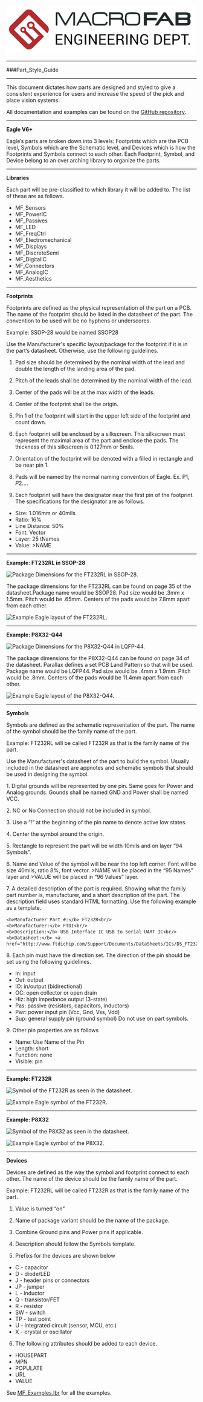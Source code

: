 ![MF_ED_Logo](MacroFab_ED_600px.png)
***
###Part_Style_Guide
***

This document dictates how parts are designed and styled to give a consistent experience for users and increase the speed of the pick and place vision systems.

All documentation and examples can be found on the [GitHub repository](https://github.com/MacroFab/Part_Style_Guide).
***
**Eagle V6+**

Eagle’s parts are broken down into 3 levels: Footprints which are the PCB level, Symbols which are the Schematic level, and Devices which is how the Footprints and Symbols connect to each other. Each Footprint, Symbol, and Device belong to an over arching library to organize the parts. 
***
**Libraries**

Each part will be pre-classified to which library it will be added to. The list of these are as follows.

- MF_Sensors
- MF_PowerIC
- MF_Passives
- MF_LED
- MF_FreqCtrl
- MF_Electromechanical
- MF_Displays
- MF_DiscreteSemi
- MF_DigitalIC
- MF_Connectors
- MF_AnalogIC
- MF_Aesthetics

***
**Footprints**

Footprints are defined as the physical representation of the part on a PCB. The name of the footprint should be listed in the datasheet of the part. The convention to be used will be no hyphens or underscores. 

Example: SSOP-28 would be named SSOP28

Use the Manufacturer's specific layout/package for the footprint if it is in the part’s datasheet. Otherwise, use the following guidelines. 

1. Pad size should be determined by the nominal width of the lead and double the length of the landing area of the pad.

2. Pitch of the leads shall be determined by the nominal width of the lead. 

3. Center of the pads will be at the max width of the leads.

4. Center of the footprint shall be the origin. 

5. Pin 1 of the footprint will start in the upper left side of the footprint and count down.

6. Each footprint will be enclosed by a silkscreen. This silkscreen must represent the maximal area of the part and enclose the pads. The thickness of this silkscreen is 0.127mm or 5mils.

7. Orientation of the footprint will be denoted with a filled in rectangle and be near pin 1. 

8. Pads will be named by the normal naming convention of Eagle. Ex. P$1, P$2….

9. Each footprint will have the designator near the first pin of the footprint. The specifications for the designator are as follows.

  - Size: 1.016mm or 40mils
  - Ratio: 16%
  - Line Distance: 50%
  - Font: Vector
  - Layer: 25 tNames
  - Value: >NAME

***
**Example: FT232RL in SSOP-28**
 
![Package Dimensions for the FT232RL in SSOP-28.](https://raw.githubusercontent.com/MacroFab/Part_Style_Guide/master/FT232RL_Footprint.png)

The package dimensions for the FT232RL can be found on page 35 of the datasheet.Package name would be SSOP28. Pad size would be .3mm x 1.5mm. Pitch would be .65mm. Centers of the pads would be 7.8mm apart from each other.

![Example Eagle layout of the FT232RL.](https://raw.githubusercontent.com/MacroFab/Part_Style_Guide/master/FT232RL_Footprint_Eagle.png)

***
**Example: P8X32-Q44**

![Package Dimensions for the P8X32-Q44 in LQFP-44.](https://raw.githubusercontent.com/MacroFab/Part_Style_Guide/master/P8X32A_Footprint.png)

The package dimensions for the P8X32-Q44 can be found on page 34 of the datasheet. Parallax defines a set PCB Land Pattern so that will be used. Package name would be LQFP44. Pad size would be .4mm x 1.9mm. Pitch would be .8mm. Centers of the pads would be 11.4mm apart from each other.

![Example Eagle layout of the P8X32-Q44.](https://raw.githubusercontent.com/MacroFab/Part_Style_Guide/master/P8X32A_Footprint_Eagle.png)

***
**Symbols**

Symbols are defined as the schematic representation of the part. The name of the symbol should be the family name of the part. 

Example: FT232RL will be called FT232R as that is the family name of the part.

Use the Manufacturer's datasheet of the part to build the symbol. Usually included in the datasheet are appnotes and schematic symbols that should be used in designing the symbol. 

 1\. Digital grounds will be represented by one pin. Same goes for Power and Analog grounds. Gounds shall be named GND and Power shall be named VCC.

 2\. NC or No Connection should not be included in symbol.

 3\. Use a “!” at the beginning of the pin name to denote active low states. 
 
 4\. Center the symbol around the origin. 

 5\. Rectangle to represent the part will be width 10mils and on layer “94 Symbols”.

 6\. Name and Value of the symbol will be near the top left corner. Font will be size 40mils, ratio 8%, font vector. >NAME will be placed in the “95 Names” layer and >VALUE will be placed in “96 Values” layer.

 7\. A detailed description of the part is required. Showing what the family part number is, manufacturer, and a short description of the part. The description field uses standard HTML formatting. Use the following example as a template. 

```
<b>Manufacturer Part #:</b> FT232R<br/>
<b>Manufacturer:</b> FTDI<br/>
<b>Description:</b> USB Interface IC USB to Serial UART IC<br/>
<b>Datasheet:</b> <a href="http://www.ftdichip.com/Support/Documents/DataSheets/ICs/DS_FT232R.pdf">Link</a>
```

 8\. Each pin must have the direction set. The direction of the pin should be set using the following guidelines. 
 
 - In: input
 - Out: output
 - IO: in/output (bidirectional)
 - OC: open collector or open drain
 - Hiz: high impedance output (3-state)
 - Pas: passive (resistors, capacitors, inductors)
 - Pwr: power input pin (Vcc, Gnd, Vss, Vdd)
 - Sup: general supply pin (ground symbol) Do not use on part symbols. 

9\. Other pin properties are as follows

 - Name: Use Name of the Pin
 - Length: short
 - Function: none
 - Visible: pin

***
**Example: FT232R**

![Symbol of the FT232R as seen in the datasheet.](https://raw.githubusercontent.com/MacroFab/Part_Style_Guide/master/FT232RL_Symbol.png)

![Example Eagle symbol of the FT232R.](https://github.com/MacroFab/Part_Style_Guide/raw/master/FT232RL_Symbol_Eagle.png)

***
**Example: P8X32**

![Symbol of the P8X32 as seen in the datasheet.](https://raw.githubusercontent.com/MacroFab/Part_Style_Guide/master/P8X32A_Symbol.png)

![Example Eagle symbol of the P8X32.](https://github.com/MacroFab/Part_Style_Guide/raw/master/P8X32A_Symbol_Eagle.png)

***
**Devices**

Devices are defined as the way the symbol and footprint connect to each other. The name of the device should be the family name of the part. 

Example: FT232RL will be called FT232R as that is the family name of the part.

1. Value is turned “on”

2. Name of package variant should be the name of the package. 

3. Combine Ground pins and Power pins if applicable. 

4. Description should follow the Symbols template. 

5. Prefixs for the devices are shown below

 - C    - capacitor
 - D    - diode/LED
 - J    - header pins or connectors
 - JP   - jumper
 - L    - inductor
 - Q    - transistor/FET
 - R    - resistor
 - SW   - switch
 - TP   - test point
 - U    - integrated circuit (sensor, MCU, etc.)
 - X    - crystal or oscillator
 
6. The following attributes should be added to each device. 

 - HOUSEPART
 - MPN
 - POPULATE
 - URL
 - VALUE

See [MF_Examples.lbr](https://github.com/MacroFab/Part_Style_Guide/blob/master/MF_Examples.lbr) for all the examples. 

